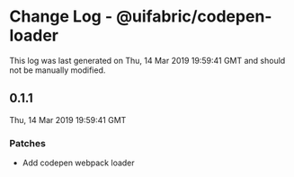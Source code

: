 # Change Log - @uifabric/codepen-loader

This log was last generated on Thu, 14 Mar 2019 19:59:41 GMT and should not be manually modified.

## 0.1.1
Thu, 14 Mar 2019 19:59:41 GMT

### Patches

- Add codepen webpack loader

